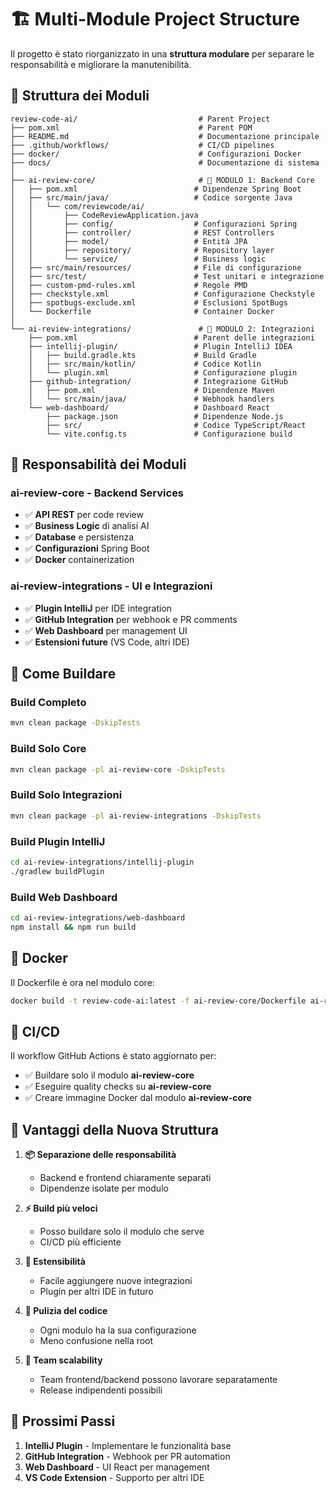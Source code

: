 # 🏗️ Multi-Module Project Structure

Il progetto è stato riorganizzato in una **struttura modulare** per separare le responsabilità e migliorare la manutenibilità.

## 📁 Struttura dei Moduli

```
review-code-ai/                           # Parent Project
├── pom.xml                               # Parent POM
├── README.md                             # Documentazione principale
├── .github/workflows/                    # CI/CD pipelines
├── docker/                               # Configurazioni Docker
├── docs/                                 # Documentazione di sistema
│
├── ai-review-core/                       # 🎯 MODULO 1: Backend Core
│   ├── pom.xml                          # Dipendenze Spring Boot
│   ├── src/main/java/                   # Codice sorgente Java
│   │   └── com/reviewcode/ai/
│   │       ├── CodeReviewApplication.java
│   │       ├── config/                  # Configurazioni Spring
│   │       ├── controller/              # REST Controllers
│   │       ├── model/                   # Entità JPA
│   │       ├── repository/              # Repository layer
│   │       └── service/                 # Business logic
│   ├── src/main/resources/              # File di configurazione
│   ├── src/test/                        # Test unitari e integrazione
│   ├── custom-pmd-rules.xml             # Regole PMD
│   ├── checkstyle.xml                   # Configurazione Checkstyle
│   ├── spotbugs-exclude.xml             # Esclusioni SpotBugs
│   └── Dockerfile                       # Container Docker
│
└── ai-review-integrations/               # 🔌 MODULO 2: Integrazioni
    ├── pom.xml                          # Parent delle integrazioni
    ├── intellij-plugin/                 # Plugin IntelliJ IDEA
    │   ├── build.gradle.kts             # Build Gradle
    │   ├── src/main/kotlin/             # Codice Kotlin
    │   └── plugin.xml                   # Configurazione plugin
    ├── github-integration/              # Integrazione GitHub
    │   ├── pom.xml                      # Dipendenze Maven
    │   └── src/main/java/               # Webhook handlers
    └── web-dashboard/                   # Dashboard React
        ├── package.json                 # Dipendenze Node.js
        ├── src/                         # Codice TypeScript/React
        └── vite.config.ts               # Configurazione build
```

## 🎯 Responsabilità dei Moduli

### **ai-review-core** - Backend Services
- ✅ **API REST** per code review
- ✅ **Business Logic** di analisi AI
- ✅ **Database** e persistenza
- ✅ **Configurazioni** Spring Boot
- ✅ **Docker** containerization

### **ai-review-integrations** - UI e Integrazioni
- ✅ **Plugin IntelliJ** per IDE integration
- ✅ **GitHub Integration** per webhook e PR comments
- ✅ **Web Dashboard** per management UI
- ✅ **Estensioni future** (VS Code, altri IDE)

## 🚀 Come Buildare

### Build Completo
```bash
mvn clean package -DskipTests
```

### Build Solo Core
```bash
mvn clean package -pl ai-review-core -DskipTests
```

### Build Solo Integrazioni
```bash
mvn clean package -pl ai-review-integrations -DskipTests
```

### Build Plugin IntelliJ
```bash
cd ai-review-integrations/intellij-plugin
./gradlew buildPlugin
```

### Build Web Dashboard
```bash
cd ai-review-integrations/web-dashboard
npm install && npm run build
```

## 🐳 Docker

Il Dockerfile è ora nel modulo core:
```bash
docker build -t review-code-ai:latest -f ai-review-core/Dockerfile ai-review-core/
```

## 🔄 CI/CD

Il workflow GitHub Actions è stato aggiornato per:
- ✅ Buildare solo il modulo **ai-review-core**
- ✅ Eseguire quality checks su **ai-review-core**
- ✅ Creare immagine Docker dal modulo **ai-review-core**

## 🎁 Vantaggi della Nuova Struttura

1. **📦 Separazione delle responsabilità**
   - Backend e frontend chiaramente separati
   - Dipendenze isolate per modulo

2. **⚡ Build più veloci**
   - Posso buildare solo il modulo che serve
   - CI/CD più efficiente

3. **🔧 Estensibilità**
   - Facile aggiungere nuove integrazioni
   - Plugin per altri IDE in futuro

4. **🧹 Pulizia del codice**
   - Ogni modulo ha la sua configurazione
   - Meno confusione nella root

5. **👥 Team scalability**
   - Team frontend/backend possono lavorare separatamente
   - Release indipendenti possibili

## 📝 Prossimi Passi

1. **IntelliJ Plugin** - Implementare le funzionalità base
2. **GitHub Integration** - Webhook per PR automation
3. **Web Dashboard** - UI React per management
4. **VS Code Extension** - Supporto per altri IDE